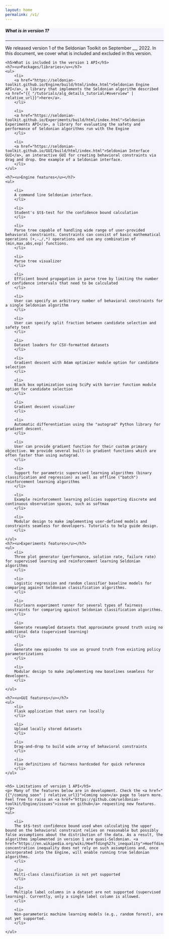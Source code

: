 ```yaml
---
layout: home
permalink: /v1/
---
```


<!-- Main Container -->
<div class="container p-3 my-5 border" style="background-color: #f3f4fc;">
    <h5 class="mb-3"><b>What is in version 1?</b></h5>
    <hr class="my-4">
    <p>We released version 1 of the Seldonian Toolkit on September __, 2022. In this document, we cover what is included and excluded in this version.
    </p>

    <h5>What is included in the version 1 API</h5>
    <h7><u>Packages/libraries</u></h7>
    <ul>
        <li>
        <a href="https://seldonian-toolkit.github.io/Engine/build/html/index.html">Seldonian Engine API</a>, a library that implements the Seldonian algorithm described <a href="{{ "/tutorials/alg_details_tutorial/#overview" | relative_url}}">here</a>.
        </li>

        <li>
        <a href="https://seldonian-toolkit.github.io/Experiments/build/html/index.html">Seldonian Experiments API</a>, a library for evaluating the safety and performance of Seldonian algorithms run with the Engine
        </li>

        <li>
        <a href="https://seldonian-toolkit.github.io/GUI/build/html/index.html">Seldonian Interface GUI</a>, an interactive GUI for creating behavioral constraints via drag and drop. One example of a Seldonian interface.
        </li>
    </ul>

    <h7><u>Engine features</u></h7>
    <ul>

        <li> 
        A command line Seldonian interface.
        </li>

        <li> 
        Student's $t$-test for the confidence bound calculation 
        </li>
        
        <li>
        Parse tree capable of handling wide range of user-provided behavioral constraints. Constraints can consist of basic mathematical operations (+,-,/,*) operations and use any combination of (min,max,abs,exp) functions.
        </li>

        <li>
        Parse tree visualizer
        </li>

        <li>
        Efficient bound propagation in parse tree by limiting the number of confidence intervals that need to be calculated
        </li>

        <li>
        User can specify an arbitrary number of behavioral constraints for a single Seldonian algorithm
        </li>

        <li>
        User can specify split fraction between candidate selection and safety test    
        </li>

        <li>
        Dataset loaders for CSV-formatted datasets
        </li>

        <li>
        Gradient descent with Adam optimizer module option for candidate selection
        </li>

        <li>
        Black box optimization using SciPy with barrier function module option for candidate selection
        </li>

        <li>
        Gradient descent visualizer
        </li>

        <li>
        Automatic differentiation using the "autograd" Python library for gradient descent. 
        </li>

        <li>
        User can provide gradient function for their custom primary objective. We provide several built-in gradient functions which are often faster than using autograd.
        </li>

        <li>
        Support for parametric supervised learning algorithms (binary classification and regression) as well as offline ("batch") reinforcement learning algorithms
        </li>

        <li>
        Example reinforcement learning policies supporting discrete and continuous observation spaces, such as softmax 
        </li>

        <li>
        Modular design to make implementing user-defined models and constraints seamless for developers. Tutorials to help guide design.
        </li>

    </ul>
    <h7><u>Experiments features</u></h7>
    <ul>
        <li>
        Three plot generator (performance, solution rate, failure rate) for supervised learning and reinforcement learning Seldonian algorithms
        </li>

        <li>
        Logistic regression and random classifier baseline models for comparing against Seldonian classification algorithms.
        </li>

        <li>
        Fairlearn experiment runner for several types of fairness constraints for comparing against Seldonian classification algorithms.
        </li>

        <li>
        Generate resampled datasets that approximate ground truth using no additional data (supervised learning)
        </li>

        <li>
        Generate new episodes to use as ground truth from existing policy parameterizations
        </li>

        <li>
        Modular design to make implementing new baselines seamless for developers. 
        </li>
        
    </ul>

    <h7><u>GUI features</u></h7>
    <ul>
        <li>
        Flask application that users run locally
        </li>

        <li>
        Upload locally stored datasets 
        </li>

        <li>
        Drag-and-drop to build wide array of behavioral constraints
        </li>

        <li>
        Five definitions of fairness hardcoded for quick reference
        </li>
    </ul>


    <h5> Limitations of version 1 API</h5>
    <p> Many of the features below are in development. Check the <a href="{{"/coming_soon" | relative_url}}">Coming soon</a> page to learn more. Feel free to raise an <a href="https://github.com/seldonian-toolkit/Engine/issues">issue on github</a> requesting new features.</p>
    <ul>
        
        <li>
        The $t$-test confidence bound used when calculating the upper bound on the behavioral constraint relies on reasonable but possibly false assumptions about the distribution of the data. As a result, the algorithms implemented in version 1 are quasi-Seldonian. <a href="https://en.wikipedia.org/wiki/Hoeffding%27s_inequality">Hoeffding's</a> concentration inequality does not rely on such assumptions and, once incorporated into the Engine, will enable running true Seldonian algorithms.
        </li>

        <li>
        Multi-class classification is not yet supported
        </li>

        <li>
        Multiple label columns in a dataset are not supported (supervised learning). Currently, only a single label column is allowed. 
        </li>

        <li>
        Non-parameteric machine learning models (e.g., random forest), are not yet supported.
        </li>

    </ul>

</div>